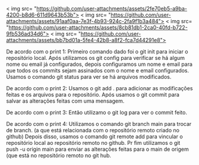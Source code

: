 < img src= "https://github.com/user-attachments/assets/2fe70eb5-a9ba-4200-b8d6-611d9643b53b">
< img src= "https://github.com/user-attachments/assets/91aaf0aa-7e3f-4b93-924c-2fa9f1b3a484">
< img src= "https://github.com/user-attachments/assets/8cb81db1-2ca0-40fd-b722-9fb536ad34d6">
< img src= "https://github.com/user-attachments/assets/bb7bd01a-5fe4-42b8-a8f2-fca7d44291e8">

De acordo com o print 1:
Primeiro comando dado foi o git init para iniciar o repositório local. Após utilizamos os git config para verificar se há algum nome ou email já configurados, 
depois configuramos um nome e email para que todos os commits sejam assinados com o nome e email configurados. Usamos o comando git status para ver se há
arquivos modificados.

De acordo com o print 2:
Usamos o git add . para adicionar as modificações feitas e os arquivos para o repositório. Após usamos o git commit para salvar as alterações feitas com 
uma mensagem. 

De acordo com o print 3:
Então utilizamo o git log para ver o commit feito. 

De acordo com o print 4:
Utilizamos o comando git branch main para trocar de branch. (a que está relacionada com o repositório remoto criado no github) Depois disso, usamos o comando 
git remote add <url> para vincular o repositório local ao repositório remoto no github. Pr fim utilizamos o git push -u origin main para enviar as alterações 
feitas para o main de origem (que está no repositório remoto no git hub.
